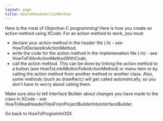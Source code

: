 ```yaml
---
layout: page
title: HowToMakeAnActionMethod
---
```


Here is the meat of Objective-C programming!  Here is how you create an action method using XCode.  For an action method to work, you must

* declare your action method in the header file (.h) - see HowToDeclareAnActionMethod,
* write the code for the action method in the implemenation file (.m) - see HowToFillAnActionMethodWithCode,
* call the action method.  This can be done by linking the action method to a button (see HowToLinkAButtonToAnActionMethod) or menu item or by calling the action method from another method or another class.  Also, some methods (such as drawRect:) will get called automatically, so you don't have to worry about calling them.


Make sure also to tell Interface Builder about changes you have made to the class in XCode - see HowToReadHeaderFilesFromProjectBuilderIntoInterfaceBuilder.

Go back to HowToProgramInOSX

